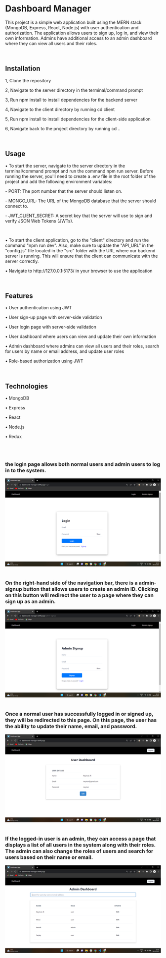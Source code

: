 # Dashboard Manager
<p>This project is a simple web application built using the MERN stack (MongoDB, Express, React, Node.js) with user authentication and authorization. The application allows users to sign up, log in, and view their own information. Admins have additional access to an admin dashboard where they can view all users and their roles.</p>

<br/>

## Installation
<p>1, Clone the repository</p>
<p>2, Navigate to the server directory in the terminal/command prompt</p>
<p>3, Run npm install to install dependencies for the backend server</p>
<p>4, Navigate to the client directory by running cd client</p>
<p>5, Run npm install to install dependencies for the client-side application</p>
<p>6, Navigate back to the project directory by running cd ..</p>

<br/>

## Usage
<p>• To start the server, navigate to the server directory in the terminal/command prompt and run the command npm run server. Before running the server, you'll need to create a .env file in the root folder of the project and add the following environment variables:</p>
<p>- PORT: The port number that the server should listen on.</p>
<p>- MONGO_URL: The URL of the MongoDB database that the server should connect to.</p>
<p>- JWT_CLIENT_SECRET: A secret key that the server will use to sign and verify JSON Web Tokens (JWTs).</p>

<br/>
<p>• To start the client application, go to the "client" directory and run the command "npm run dev". Also, make sure to update the "API_URL" in the "config.js" file located in the "src" folder with the URL where our backend server is running. This will ensure that the client can communicate with the server correctly.</p>
<p>• Navigate to http://127.0.0.1:5173/ in your browser to use the application</p>

<br/>

## Features
<p>• User authentication using JWT</p>
<p>• User sign-up page with server-side validation</p>
<p>• User login page with server-side validation</p>
<p>• User dashboard where users can view and update their own information</p>
<p>• Admin dashboard where admins can view all users and their roles, search for users by name or email address, and update user roles</p>
<p>• Role-based authorization using JWT</p>

<br/>

## Technologies
<p>• MongoDB</p>
<p>• Express</p>
<p>• React</p>
<p>• Node.js</p>
<p>• Redux</p>
<br/>
<br/>

### the login page allows both normal users and admin users to log in to the system.
<img src="./images/loginuser.png" />

<br/>
<br/>

### On the right-hand side of the navigation bar, there is a admin-signup button that allows users to create an admin ID. Clicking on this button will redirect the user to a page where they can sign up as an admin.
<img src="./images/adminsignup.png" />

<br/>
<br/>

### Once a normal user has successfully logged in or signed up, they will be redirected to this page. On this page, the user has the ability to update their name, email, and password.
<img src="./images/userdashboard.png" />

<br/>
<br/>

### If the logged-in user is an admin, they can access a page that displays a list of all users in the system along with their roles. The admin can also change the roles of users and search for users based on their name or email.
<img src="./images/admindashboard.png" />